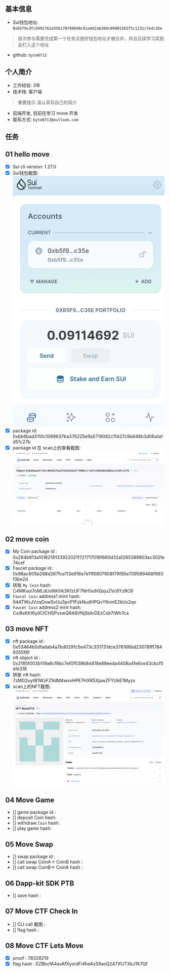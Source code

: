 ## 基本信息
- Sui钱包地址: `0xb5f9cdfcb991761e556178798690c81a9d2a6368c09901565f5c1231c7edc35e`
> 首次参与需要完成第一个任务注册好钱包地址才被合并，并且后续学习奖励会打入这个地址
- github: `byte0713`

## 个人简介
- 工作经验: 3年
- 技术栈: 客户端
> 重要提示 请认真写自己的简介
- 前端开发, 目前在学习 move 开发
- 联系方式: `byte0713@outlook.com`

## 任务

##   01 hello move  
- [x] Sui cli version: 1.27.0
- [x] Sui钱包截图: ![Sui钱包截图](./images/sui.png)
- [x] package id: 0xbb6bad3110c1069637ba376225e9a5719082c11427c9b848b3d06a1a1d51c27b
- [x] package id 在 scan上的查看截图:![Scan截图](./images/sui-scan.png)

##   02 move coin
- [x] My Coin package id : 0x284b813a1018218133922021f721717016f660d32a1285389803ac302fe74cef
- [x] Faucet package id : 0x98ac605b268d267fce113e916e7e11f0807908f79f85e709589466f993f3be2d
- [x] 转账 `My Coin` hash: C4MKxoi7oMLdUoNKHk3KfzUF7NH1xdVQsjuZVc6YzRC6
- [x] `Faucet Coin` address1 mint hash: 94ATWsJVzqGowSvUu3pcP1FzkNudHPQvY6nmE2kUs2qo
- [x] `Faucet Coin` address2 mint hash: Cxi8sKKt6ydCtCHSPvxwQRA8VNjStdvDEzCsb7iWh7ca

##   03 move NFT
- [x] nft package id : 0x53464b5dfadab4a7bd0291c5e473c331731dce376166bd23078fff7846055f8f
- [x] nft object id : 0x2185f003b119a8cf8bc7ef0f539b8d418e88eeda4408a4fe6ce43cbcf5efe318
- [x] 转账 nft  hash: 7zMG2uytB1WzFZ9dM4wxvHPE7HXR5XjawZFYUkE1Myzx
- [x] scan上的NFT截图: ![Scan截图](./images/task3.png)

##   04 Move Game
- [] game package id :
- [] deposit Coin hash:
- [] withdraw `Coin` hash:
- [] play game hash:

##   05 Move Swap
- [] swap package id :
- [] call swap CoinA-> CoinB  hash :
- [] call swap CoinB-> CoinA  hash :

##   06 Dapp-kit SDK PTB
- [] save hash :

##   07 Move CTF Check In
- [] CLI call 截图 : 
- [] flag hash : 

##   08 Move CTF Lets Move
- [x] proof : 78328219
- [x] flag hash : EZBbcfA4avAfXyordFi4heAz59aoQ247XfJTXkJ1K7Qf
